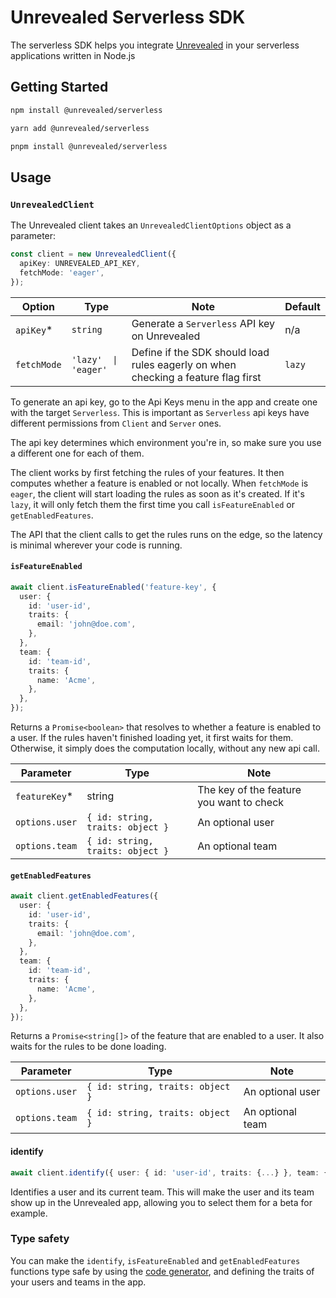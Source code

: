 # Unrevealed Serverless SDK

The serverless SDK helps you integrate [Unrevealed](https://unrevealed.tech) in your serverless applications written in Node.js

## Getting Started

```bash
npm install @unrevealed/serverless
```

```bash
yarn add @unrevealed/serverless
```

```bash
pnpm install @unrevealed/serverless
```

## Usage

### `UnrevealedClient`

The Unrevealed client takes an `UnrevealedClientOptions` object as a parameter:

```ts
const client = new UnrevealedClient({
  apiKey: UNREVEALED_API_KEY,
  fetchMode: 'eager',
});
```

| Option      | Type                 | Note                                                                              | Default |
| ----------- | -------------------- | --------------------------------------------------------------------------------- | ------- |
| `apiKey`\*  | `string`             | Generate a `Serverless` API key on Unrevealed                                     | n/a     |
| `fetchMode` | `'lazy'  \| 'eager'` | Define if the SDK should load rules eagerly on when checking a feature flag first | `lazy`  |

To generate an api key, go to the Api Keys menu in the app and create one with the target `Serverless`. This is important as `Serverless` api keys have different permissions from `Client` and `Server` ones.

The api key determines which environment you're in, so make sure you use a different one for each of them.

The client works by first fetching the rules of your features. It then computes whether a feature is enabled or not locally. When `fetchMode` is `eager`, the client will start loading the rules as soon as it's created. If it's `lazy`, it will only fetch them the first time you call `isFeatureEnabled` or `getEnabledFeatures`.

The API that the client calls to get the rules runs on the edge, so the latency is minimal wherever your code is running.

#### `isFeatureEnabled`

```ts
await client.isFeatureEnabled('feature-key', {
  user: {
    id: 'user-id',
    traits: {
      email: 'john@doe.com',
    },
  },
  team: {
    id: 'team-id',
    traits: {
      name: 'Acme',
    },
  },
});
```

Returns a `Promise<boolean>` that resolves to whether a feature is enabled to a user. If the rules haven't finished loading yet, it first waits for them. Otherwise, it simply does the computation locally, without any new api call.

| Parameter      | Type                             | Note                                     |
| -------------- | -------------------------------- | ---------------------------------------- |
| `featureKey`\* | string                           | The key of the feature you want to check |
| `options.user` | `{ id: string, traits: object }` | An optional user                         |
| `options.team` | `{ id: string, traits: object }` | An optional team                         |

#### `getEnabledFeatures`

```ts
await client.getEnabledFeatures({
  user: {
    id: 'user-id',
    traits: {
      email: 'john@doe.com',
    },
  },
  team: {
    id: 'team-id',
    traits: {
      name: 'Acme',
    },
  },
});
```

Returns a `Promise<string[]>` of the feature that are enabled to a user. It also waits for the rules to be done loading.

| Parameter      | Type                             | Note             |
| -------------- | -------------------------------- | ---------------- |
| `options.user` | `{ id: string, traits: object }` | An optional user |
| `options.team` | `{ id: string, traits: object }` | An optional team |

#### identify

```ts
await client.identify({ user: { id: 'user-id', traits: {...} }, team: { id: 'team-id', traits: {...} } });
```

Identifies a user and its current team. This will make the user and its team show up in the Unrevealed app, allowing you to select them for a beta for example.

### Type safety

You can make the `identify`, `isFeatureEnabled` and `getEnabledFeatures` functions type safe by using the [code generator](/packages/cli), and defining the traits of your users and teams in the app.
